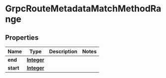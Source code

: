 

# GrpcRouteMetadataMatchMethodRange


## Properties

| Name | Type | Description | Notes |
|------------ | ------------- | ------------- | -------------|
|**end** | [**Integer**](Integer.md) |  |  |
|**start** | [**Integer**](Integer.md) |  |  |



